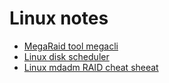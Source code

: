 # Linux notes

- [MegaRaid tool megacli](./linux_megacli.md)
- [Linux disk scheduler](./linux_disk_scheduler.md)
- [Linux mdadm RAID cheat sheeat](./linux_mdadm.md)
